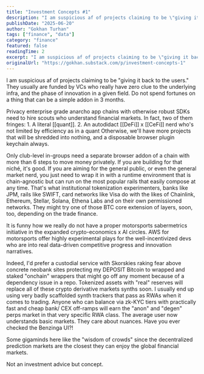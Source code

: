 ```yaml
---
title: "Investment Concepts #1"
description: "I am suspicious af of projects claiming to be \"giving it back to the users.\" They usually are funded by VCs who really have zero clue to the underlying infra, and the phase of innovation in a given field."
publishDate: "2025-06-20"
author: "Gokhan Turhan"
tags: ["finance", "data"]
category: "finance"
featured: false
readingTime: 2
excerpt: "I am suspicious af of projects claiming to be \"giving it back to the users.\" They usually are funded by VCs who really have zero clue to the underlying infra, and the phase of innovation in a given fi..."
originalUrl: "https://gokhan.substack.com/p/investment-concepts-1"
---
```


I am suspicious af of projects claiming to be "giving it back to the users." They usually are funded by VCs who really have zero clue to the underlying infra, and the phase of innovation in a given field. Do not spend fortunes on a thing that can be a simple addon in 3 months.

Privacy enterprise grade anarcho app chains with otherwise robust SDKs need to hire scouts who understand financial markets. In fact, two of them fringes: 1. A literal [[quant]]. 2. An autodidact [[DeFi]] x [[CeFi]] nerd who's not limited by efficiency as in a quant Otherwise, we'll have more projects that will be shredded into nothing, and a disposable browser plugin keychain always.

Only club-level in-groups need a separate browser addon of a chain with more than 6 steps to move money privately. If you are building for that niché, it's good. If you are aiming for the general public, or even the general market nerd, you just need to wrap it in with a runtime environment that is chain-agnostic but can run on the most popular rails that easily compose at any time. That's what institutional tokenization experimenters, banks like JPM, rails like SWIFT, card networks like Visa do with the likes of Chainlink, Ethereum, Stellar, Solana, Ethena Labs and on their own permissioned networks. They might try one of those BTC core extension of layers, soon, too, depending on the trade finance.

It is funny how we really do not have a proper motorsports sabermetrics initiative in the expanded crypto-economics x AI circles. AWS for motorsports offer highly experimental plays for the well-incentivized devs who are into real data-driven competitive progress and innovation narratives.

Indeed, I'd prefer a custodial service with Skorskies raking fear above concrete neobank sites protecting my DEPOSIT Bitcoin to wrapped and staked "onchain" wrappers that might go off any moment because of a dependency issue in a repo. Tokenized assets with "real" reserves will replace all of these crypto derivative markets synths soon. I usually end up using very badly scaffolded synth trackers that pass as RWAs when it comes to trading. Anyone who can balance via zk-KYC tiers with practically fast and cheap bank/ CEX off-ramps will earn the "anon" and "degen" perps market in that very specific RWA class. The average user now understands basic markets. They care about nuances. Have you ever checked the Benzinga UI?!

Some gigaminds here like the "wisdom of crowds" since the decentralized prediction markets are the closest they can enjoy the global financial markets.

Not an investment advice but concept.